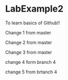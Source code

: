 # LabExample2
To learn basics of Github!!

Change 1 from master

Change 2 from master

Change 3 from master

change 4 form branch 4

change 5 from brtanch 4
